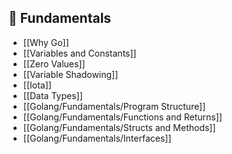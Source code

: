 ## 📘 Fundamentals

- [[Why Go]]
- [[Variables and Constants]]
- [[Zero Values]]
- [[Variable Shadowing]]
- [[Iota]]
- [[Data Types]]
- [[Golang/Fundamentals/Program Structure]]
- [[Golang/Fundamentals/Functions and Returns]]
- [[Golang/Fundamentals/Structs and Methods]]
- [[Golang/Fundamentals/Interfaces]]
